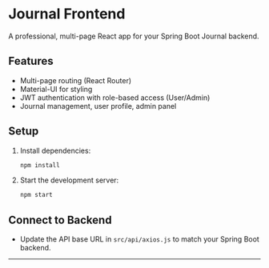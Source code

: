 # Journal Frontend

A professional, multi-page React app for your Spring Boot Journal backend.

## Features
- Multi-page routing (React Router)
- Material-UI for styling
- JWT authentication with role-based access (User/Admin)
- Journal management, user profile, admin panel

## Setup

1. Install dependencies:
   ```bash
   npm install
   ```
2. Start the development server:
   ```bash
   npm start
   ```

## Connect to Backend
- Update the API base URL in `src/api/axios.js` to match your Spring Boot backend.

---